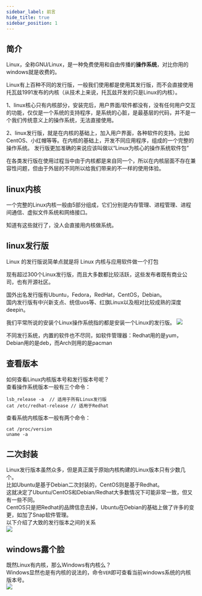 ```yaml
---
sidebar_label: 前言
hide_title: true
sidebar_position: 1
---
```


## 简介
Linux，全称GNU/Linux，是一种免费使用和自由传播的**操作系统**，对比你用的windows就是收费的。   

Linux有上百种不同的发行版，一般我们使用都是使用其发行版，而不会直接使用托瓦兹1991发布的内核（从技术上来说，托瓦兹开发的只是Linux的内核）。


1、linux核心只有内核部分，安装完后，用户界面/软件都没有，没有任何用户交互的功能，仅仅是一个系统的支持程序，是系统的心脏，是最基层的代码，并不是一个我们传统意义上的操作系统，无法直接使用。

2、linux发行版，就是在内核的基础上，加入用户界面，各种软件的支持。比如CentOS、小红帽等等。在内核的基础上，开发不同应用程序，组成的一个完整的操作系统。 发行版更加准确的来说应该叫做以“Linux为核心的操作系统软件包”

在各类发行版在使用过程当中由于内核都是来自同一个，所以在内核层面不存在兼容性问题，但由于外层的不同所以给我们带来的不一样的使用体验。

## linux内核
一个完整的Linux内核一般由5部分组成，它们分别是内存管理、进程管理、进程间通信、虚拟文件系统和网络接口。

知道有这些就行了，没人会直接用内核做系统。
## linux发行版
Linux 的发行版说简单点就是将 Linux 内核与应用软件做一个打包

现有超过300个Linux发行版，而且大多数都比较活跃，这些发布者既有商业公司，也有开源社区。

国外出名发行版有Ubuntu，Fedora，RedHat，CentOS，Debian。    
国内发行版有中兴新支点、统信uos等、红旗Linux以及相对比较成熟的深度deepin。

我们平常所说的安装个Linux操作系统指的都是安装一个Linux的发行版。
![](https://img.dingshaohua.com/book-fe/202411231531798.jpg)

不同发行系统，内置的软件也不尽同，如软件管理器：Redhat用的是yum，Debian用的是deb，而Arch则用的是pacman

## 查看版本
如何查看Linux内核版本号和发行版本号呢？    
查看操作系统版本一般有三个命令：
```shell
lsb_release -a  // 适用于所有Linux发行版
cat /etc/redhat-release // 适用于Redhat
```

查看系统内核版本一般有两个命令：
```shell
cat /proc/version
uname -a
```

## 二次封装
Linux发行版本虽然众多，但是真正属于原始内核构建的Linux版本只有少数几个。   
比如Ubuntu是基于Debian二次封装的，CentOS则是基于Redhat。   
这就决定了Ubuntu/CentOS和Debian/Redhat大多数情况下可能非常一致，但又有一些不同。    
CentOS只是把Redhat的品牌信息去掉，Ubuntu在Debian的基础上做了许多的变更，如加了Snap软件管理。   
以下介绍了大致的发行版本之间的关系    
![](https://img.dingshaohua.com/book-fe/202411231532560.png) 

## windows露个脸
既然Linux有内核，那么Windows有内核么？    
Windows显然也是有内核的说法的，命令`VER`即可查看当前windows系统的内核版本号。   
![](https://img.dingshaohua.com/book-fe/202411231532561.png)
